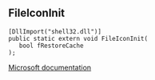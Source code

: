 ## FileIconInit

```
[DllImport("shell32.dll")]
public static extern void FileIconInit(
   bool fRestoreCache
);
```

[Microsoft documentation](TODO)

